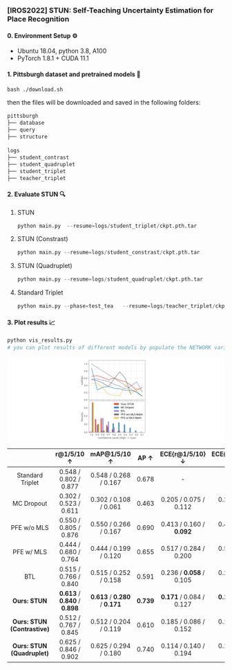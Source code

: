 ### [IROS2022] STUN: Self-Teaching Uncertainty Estimation for Place Recognition

#### 0. Environment Setup ⚙️
- Ubuntu 18.04, python 3.8, A100
- PyTorch 1.8.1 + CUDA 11.1

#### 1. Pittsburgh dataset and pretrained models 📨

```shell
bash ./download.sh
```

then the files will be downloaded and saved in the following folders:

```shell
pittsburgh
├── database
├── query
├── structure

logs
├── student_contrast
├── student_quadruplet
├── student_triplet
├── teacher_triplet

```

#### 2. Evaluate STUN 🔍

1. STUN

   ```python
   python main.py  --resume=logs/student_triplet/ckpt.pth.tar
   ```
2. STUN (Constrast)

   ```python
   python main.py --resume=logs/student_constrast/ckpt.pth.tar
   ```
3. STUN (Quadruplet)

   ```python
   python main.py --resume=logs/student_quadruplet/ckpt.pth.tar
   ```
4. Standard Triplet

   ```python
   python main.py --phase=test_tea	 --resume=logs/teacher_triplet/ckpt.pth.tar
   ```

#### 3. Plot results 📈

```python
python vis_results.py
# you can plot results of different models by populate the NETWORK variable.
```

![ece.png](ece.jpg)

|                                    |                     r@1/5/10 ↑                     |                    mAP@1/5/10 ↑                    |      AP ↑      |         ECE{r@1/5/10}↓         |             ECE{mAP@1/5/10}↓             |    ECE{AP}↓    |
| :---------------------------------: | :--------------------------------------------------: | :--------------------------------------------------: | :--------------: | :------------------------------: | :----------------------------------------: | :--------------: |
|          Standard Triplet          |                0\.548 / 0.802 / 0.877                |                0\.548 / 0.268 / 0.167                |      0\.678      |                -                |                     -                     |        -        |
|             MC Dropout             |                0\.302 / 0.523 / 0.611                |                0\.302 / 0.108 / 0.061                |      0\.463      |      0\.205 / 0.075 / 0.112      | 0\.205 / **0.396** / **0.443** |      0\.111      |
|             PFE w/o MLS             |                0\.550 / 0.805 / 0.876                |                0\.550 / 0.266 / 0.167                |      0\.690      | 0\.413 / 0.160 / **0.092** |           0\.413 / 0.695 / 0.795           |      0\.275      |
|             PFE w/ MLS             |                0\.444 / 0.680 / 0.764                |                0\.444 / 0.199 / 0.120                |      0\.655      |      0\.517 / 0.284 / 0.200      |           0\.517 / 0.762 / 0.841           |      0\.336      |
|                 BTL                 |                0\.515 / 0.766 / 0.840                |                0\.515 / 0.252 / 0.158                |      0\.591      | 0\.236 / **0.058** / 0.105 |           0\.236 / 0.497 / 0.591           |      0\.131      |
|        **Ours: STUN**        | **0\.613** / **0.840** / **0.898** | **0\.613** / **0.280** / **0.171** | **0\.739** | **0\.171** / 0.084 / 0.127 |      **0\.171** / 0.491 / 0.600      | **0\.067** |
| **Ours:  STUN (Contrastive)** |                0\.512 / 0.767 / 0.845                |                0\.512 / 0.204 / 0.119                |      0\.610      |      0\.185 / 0.086 / 0.152      |           0\.185 / 0.493 / 0.577           |      0\.054      |
|  **Ours: STUN (Quadruplet)**  |                0\.625 / 0.846 / 0.902                |                0\.625 / 0.294 / 0.180                |      0\.740      |      0\.114 / 0.140 / 0.194      |           0\.114 / 0.412 / 0.524           |      0\.072      |
